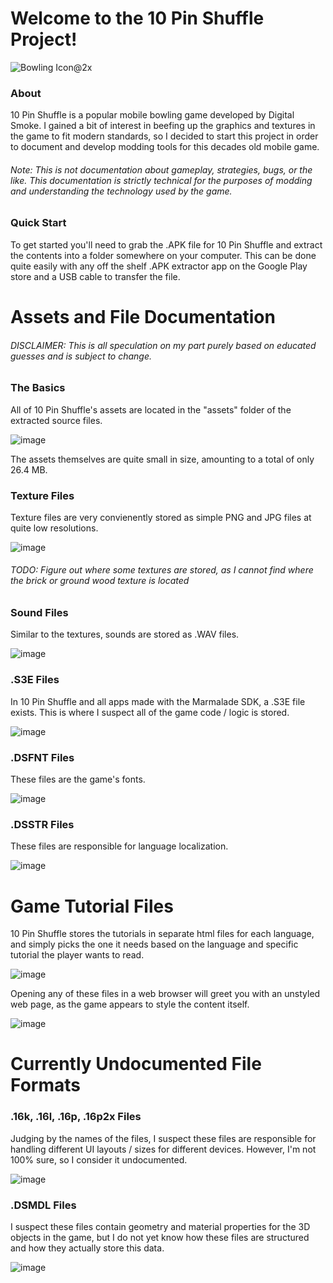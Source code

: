 # Welcome to the 10 Pin Shuffle Project!

![Bowling Icon@2x](https://user-images.githubusercontent.com/97776260/149610169-6ff8bb38-a2e8-406c-8827-28f94df16d72.png)

### About

10 Pin Shuffle is a popular mobile bowling game developed by Digital Smoke.
I gained a bit of interest in beefing up the graphics and textures in the game to fit modern standards, so I decided to start this project in order to document and develop modding tools for this decades old mobile game.

###### Note: This is not documentation about gameplay, strategies, bugs, or the like. This documentation is strictly technical for the purposes of modding and understanding the technology used by the game.

### Quick Start

To get started you'll need to grab the .APK file for 10 Pin Shuffle and extract the contents into a folder somewhere on your computer.
This can be done quite easily with any off the shelf .APK extractor app on the Google Play store and a USB cable to transfer the file.

# Assets and File Documentation

###### DISCLAIMER: This is all speculation on my part purely based on educated guesses and is subject to change.

### The Basics

All of 10 Pin Shuffle's assets are located in the "assets" folder of the extracted source files.

![image](https://user-images.githubusercontent.com/97776260/149610299-9cb0b07b-0fcd-45d4-b249-cd77c98c90c5.png)

The assets themselves are quite small in size, amounting to a total of only 26.4 MB.

### Texture Files

Texture files are very convienently stored as simple PNG and JPG files at quite low resolutions.

![image](https://user-images.githubusercontent.com/97776260/149610441-7064d8bb-da35-4d6f-8742-267f0c385ac6.png)

###### TODO: Figure out where some textures are stored, as I cannot find where the brick or ground wood texture is located

### Sound Files

Similar to the textures, sounds are stored as .WAV files.

![image](https://user-images.githubusercontent.com/97776260/149610872-f3581737-2304-46ab-9535-80ec339dcc17.png)


### .S3E Files

In 10 Pin Shuffle and all apps made with the Marmalade SDK, a .S3E file exists. This is where I suspect all of the game code / logic is stored.

![image](https://user-images.githubusercontent.com/97776260/149611019-01e309c6-322f-4763-a419-e588e59b6a63.png)

### .DSFNT Files

These files are the game's fonts.

![image](https://user-images.githubusercontent.com/97776260/149611099-06b95fa2-fa33-46e7-a26d-260b2bb1aec1.png)

### .DSSTR Files

These files are responsible for language localization.

![image](https://user-images.githubusercontent.com/97776260/149611183-b00a95f5-d314-49f7-bd65-052e8e314cc9.png)


# Game Tutorial Files

10 Pin Shuffle stores the tutorials in separate html files for each language, and simply picks the one it needs based on the language and specific tutorial the player wants to read.

![image](https://user-images.githubusercontent.com/97776260/149611253-a8e66592-9ec0-4da8-ac37-6a699acdc839.png)

Opening any of these files in a web browser will greet you with an unstyled web page, as the game appears to style the content itself.

![image](https://user-images.githubusercontent.com/97776260/149611283-e68f8f83-c9d2-4c23-9df7-140b8237a654.png)



# Currently Undocumented File Formats

### .16k, .16l, .16p, .16p2x Files

Judging by the names of the files, I suspect these files are responsible for handling different UI layouts / sizes for different devices.
However, I'm not 100% sure, so I consider it undocumented.

![image](https://user-images.githubusercontent.com/97776260/149611069-7c863ff3-e05b-4a4a-ba39-827d6691c186.png)

### .DSMDL Files

I suspect these files contain geometry and material properties for the 3D objects in the game, but I do not yet know how these files are structured and how they actually store this data.

![image](https://user-images.githubusercontent.com/97776260/149611136-920d8bed-164a-43c3-9b61-89a7cc0ff472.png)

